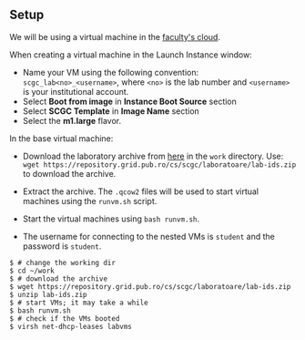 ## Setup

We will be using a virtual machine in the [faculty's cloud](http://cloud.grid.pub.ro/).

When creating a virtual machine in the Launch Instance window:
  * Name your VM using the following convention: `scgc_lab<no>_<username>`,
where `<no>` is the lab number and `<username>` is your institutional account.
  * Select **Boot from image** in **Instance Boot Source** section
  * Select **SCGC Template** in **Image Name** section
  * Select the **m1.large** flavor.

In the base virtual machine:
  * Download the laboratory archive from [here](https://repository.grid.pub.ro/cs/scgc/laboratoare/lab-ids.zip) in the `work` directory.
Use: `wget https://repository.grid.pub.ro/cs/scgc/laboratoare/lab-ids.zip` to download the archive.

  * Extract the archive.
The `.qcow2` files will be used to start virtual machines using the `runvm.sh` script.
  * Start the virtual machines using `bash runvm.sh`.
  * The username for connecting to the nested VMs is `student` and the password is `student`.

```shell-session
$ # change the working dir
$ cd ~/work
$ # download the archive
$ wget https://repository.grid.pub.ro/cs/scgc/laboratoare/lab-ids.zip
$ unzip lab-ids.zip
$ # start VMs; it may take a while
$ bash runvm.sh
$ # check if the VMs booted
$ virsh net-dhcp-leases labvms
```
